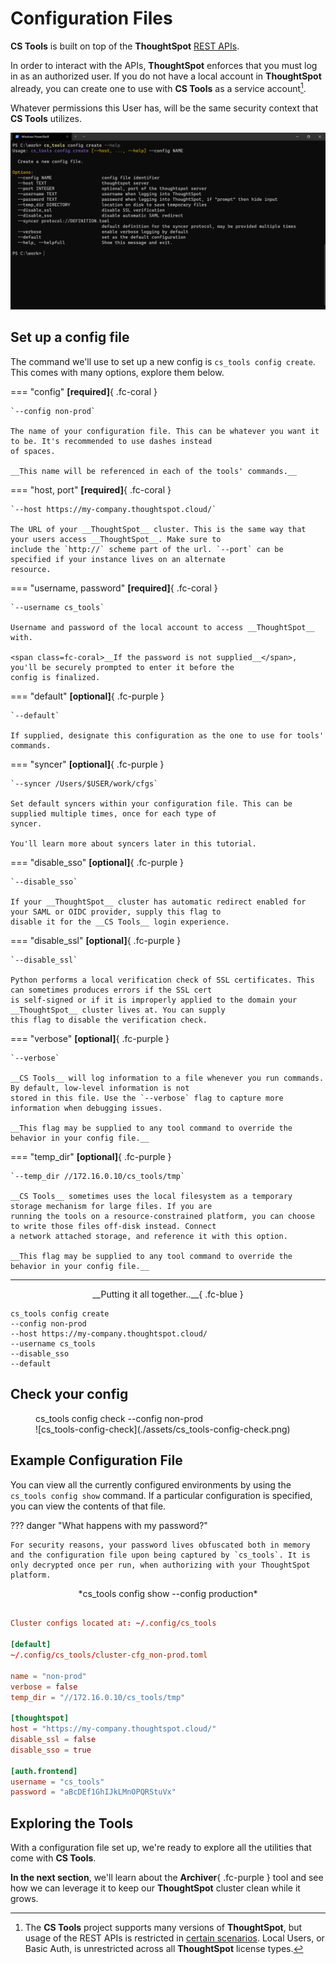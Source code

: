<style>
  /* Hide the "Edit on Github" button */
  .md-content__button { display: none; }
</style>

# Configuration Files

__CS Tools__ is built on top of the __ThoughtSpot__ [REST APIs][ts-rest-v1].

In order to interact with the APIs, __ThoughtSpot__ enforces that you must log in as an authorized user. If you do not
have a local account in __ThoughtSpot__ already, you can create one to use with __CS Tools__ as a service account[^1].

Whatever permissions this User has, will be the same security context that __CS Tools__ utilizes.

![cs_tools-config-create](./assets/cs_tools-config-create.png)


## Set up a config file

The command we'll use to set up a new config is `cs_tools config create`. This comes with many options, explore them
below.

=== "config"
    __[required]__{ .fc-coral }

    `--config non-prod`

    The name of your configuration file. This can be whatever you want it to be. It's recommended to use dashes instead
    of spaces.

    __This name will be referenced in each of the tools' commands.__

=== "host, port"
    __[required]__{ .fc-coral }

    `--host https://my-company.thoughtspot.cloud/`

    The URL of your __ThoughtSpot__ cluster. This is the same way that your users access __ThoughtSpot__. Make sure to
    include the `http://` scheme part of the url. `--port` can be specified if your instance lives on an alternate
    resource.

=== "username, password"
    __[required]__{ .fc-coral }

    `--username cs_tools`

    Username and password of the local account to access __ThoughtSpot__ with.

    <span class=fc-coral>__If the password is not supplied__</span>, you'll be securely prompted to enter it before the
    config is finalized.

=== "default"
    __[optional]__{ .fc-purple }

    `--default`
    
    If supplied, designate this configuration as the one to use for tools' commands.

=== "syncer"
    __[optional]__{ .fc-purple }

    `--syncer /Users/$USER/work/cfgs`

    Set default syncers within your configuration file. This can be supplied multiple times, once for each type of
    syncer.

    You'll learn more about syncers later in this tutorial.

=== "disable_sso"
    __[optional]__{ .fc-purple }

    `--disable_sso`

    If your __ThoughtSpot__ cluster has automatic redirect enabled for your SAML or OIDC provider, supply this flag to
    disable it for the __CS Tools__ login experience.

=== "disable_ssl"
    __[optional]__{ .fc-purple }

    `--disable_ssl`

    Python performs a local verification check of SSL certificates. This can sometimes produces errors if the SSL cert
    is self-signed or if it is improperly applied to the domain your __ThoughtSpot__ cluster lives at. You can supply
    this flag to disable the verification check.

=== "verbose"
    __[optional]__{ .fc-purple }

    `--verbose`

    __CS Tools__ will log information to a file whenever you run commands. By default, low-level information is not
    stored in this file. Use the `--verbose` flag to capture more information when debugging issues.

    __This flag may be supplied to any tool command to override the behavior in your config file.__

=== "temp_dir"
    __[optional]__{ .fc-purple }

    `--temp_dir //172.16.0.10/cs_tools/tmp`

    __CS Tools__ sometimes uses the local filesystem as a temporary storage mechanism for large files. If you are
    running the tools on a resource-constrained platform, you can choose to write those files off-disk instead. Connect
    a network attached storage, and reference it with this option.

    __This flag may be supplied to any tool command to override the behavior in your config file.__

---

<center>
__Putting it all together..__{ .fc-blue }
</center>

```console
cs_tools config create
--config non-prod
--host https://my-company.thoughtspot.cloud/
--username cs_tools
--disable_sso
--default
```


## Check your config

<figure markdown>
  <figcaption>cs_tools config check --config non-prod</figcaption>
  ![cs_tools-config-check](./assets/cs_tools-config-check.png)
</figure>


## Example Configuration File

You can view all the currently configured environments by using the `cs_tools config show` command. If a particular configuration is specified, you can view the contents of that file.

??? danger "What happens with my password?"

    For security reasons, your password lives obfuscated both in memory and the configuration file upon being captured by `cs_tools`. It is only decrypted once per run, when authorizing with your ThoughtSpot platform.

<center>
*cs_tools config show --config production*
</center>

```toml

Cluster configs located at: ~/.config/cs_tools

[default]
~/.config/cs_tools/cluster-cfg_non-prod.toml

name = "non-prod"
verbose = false
temp_dir = "//172.16.0.10/cs_tools/tmp"

[thoughtspot]
host = "https://my-company.thoughtspot.cloud/"
disable_ssl = false
disable_sso = true

[auth.frontend]
username = "cs_tools"
password = "aBcDEf1GhIJkLMnOPQRStuVx"
```

## Exploring the Tools

With a configuration file set up, we're ready to explore all the utilities that come with __CS Tools__.

__In the next section__, we'll learn about the __Archiver__{ .fc-purple } tool and see how we can leverage it to keep
our __ThoughtSpot__ cluster clean while it grows.


[^1]:

    The __CS Tools__ project supports many versions of __ThoughtSpot__, but usage of the REST APIs is restricted in
    [certain scenarios][ts-rest-license-matrix]. Local Users, or Basic Auth, is unrestricted across all __ThoughtSpot__
    license types.

[ts-rest-v1]: https://developers.thoughtspot.com/docs/?pageid=rest-api-v1
[ts-rest-license-matrix]: https://developers.thoughtspot.com/docs/?pageid=license-feature-matrix